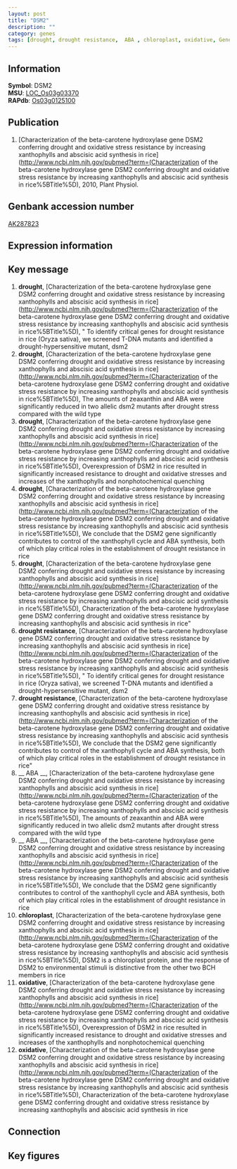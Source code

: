 ```yaml
---
layout: post
title: "DSM2"
description: ""
category: genes
tags: [drought, drought resistance,  ABA , chloroplast, oxidative, Gene]
---
```


## Information
__Symbol__: DSM2  
__MSU__: [LOC_Os03g03370](http://rice.plantbiology.msu.edu/cgi-bin/ORF_infopage.cgi?orf=LOC_Os03g03370)  
__RAPdb__: [Os03g0125100](http://rapdb.dna.affrc.go.jp/viewer/gbrowse_details/irgsp1?name=Os03g0125100)  

## Publication
1. [Characterization of the beta-carotene hydroxylase gene DSM2 conferring drought and oxidative stress resistance by increasing xanthophylls and abscisic acid synthesis in rice](http://www.ncbi.nlm.nih.gov/pubmed?term=(Characterization of the beta-carotene hydroxylase gene DSM2 conferring drought and oxidative stress resistance by increasing xanthophylls and abscisic acid synthesis in rice%5BTitle%5D), 2010, Plant Physiol.

## Genbank accession number
[AK287823](http://www.ncbi.nlm.nih.gov/nuccore/AK287823)

## Expression information

## Key message
1. __drought__, [Characterization of the beta-carotene hydroxylase gene DSM2 conferring drought and oxidative stress resistance by increasing xanthophylls and abscisic acid synthesis in rice](http://www.ncbi.nlm.nih.gov/pubmed?term=(Characterization of the beta-carotene hydroxylase gene DSM2 conferring drought and oxidative stress resistance by increasing xanthophylls and abscisic acid synthesis in rice%5BTitle%5D), " To identify critical genes for drought resistance in rice (Oryza sativa), we screened T-DNA mutants and identified a drought-hypersensitive mutant, dsm2
2. __drought__, [Characterization of the beta-carotene hydroxylase gene DSM2 conferring drought and oxidative stress resistance by increasing xanthophylls and abscisic acid synthesis in rice](http://www.ncbi.nlm.nih.gov/pubmed?term=(Characterization of the beta-carotene hydroxylase gene DSM2 conferring drought and oxidative stress resistance by increasing xanthophylls and abscisic acid synthesis in rice%5BTitle%5D),  The amounts of zeaxanthin and ABA were significantly reduced in two allelic dsm2 mutants after drought stress compared with the wild type
3. __drought__, [Characterization of the beta-carotene hydroxylase gene DSM2 conferring drought and oxidative stress resistance by increasing xanthophylls and abscisic acid synthesis in rice](http://www.ncbi.nlm.nih.gov/pubmed?term=(Characterization of the beta-carotene hydroxylase gene DSM2 conferring drought and oxidative stress resistance by increasing xanthophylls and abscisic acid synthesis in rice%5BTitle%5D),  Overexpression of DSM2 in rice resulted in significantly increased resistance to drought and oxidative stresses and increases of the xanthophylls and nonphotochemical quenching
4. __drought__, [Characterization of the beta-carotene hydroxylase gene DSM2 conferring drought and oxidative stress resistance by increasing xanthophylls and abscisic acid synthesis in rice](http://www.ncbi.nlm.nih.gov/pubmed?term=(Characterization of the beta-carotene hydroxylase gene DSM2 conferring drought and oxidative stress resistance by increasing xanthophylls and abscisic acid synthesis in rice%5BTitle%5D),  We conclude that the DSM2 gene significantly contributes to control of the xanthophyll cycle and ABA synthesis, both of which play critical roles in the establishment of drought resistance in rice
5. __drought__, [Characterization of the beta-carotene hydroxylase gene DSM2 conferring drought and oxidative stress resistance by increasing xanthophylls and abscisic acid synthesis in rice](http://www.ncbi.nlm.nih.gov/pubmed?term=(Characterization of the beta-carotene hydroxylase gene DSM2 conferring drought and oxidative stress resistance by increasing xanthophylls and abscisic acid synthesis in rice%5BTitle%5D), Characterization of the beta-carotene hydroxylase gene DSM2 conferring drought and oxidative stress resistance by increasing xanthophylls and abscisic acid synthesis in rice"
6. __drought resistance__, [Characterization of the beta-carotene hydroxylase gene DSM2 conferring drought and oxidative stress resistance by increasing xanthophylls and abscisic acid synthesis in rice](http://www.ncbi.nlm.nih.gov/pubmed?term=(Characterization of the beta-carotene hydroxylase gene DSM2 conferring drought and oxidative stress resistance by increasing xanthophylls and abscisic acid synthesis in rice%5BTitle%5D), " To identify critical genes for drought resistance in rice (Oryza sativa), we screened T-DNA mutants and identified a drought-hypersensitive mutant, dsm2
7. __drought resistance__, [Characterization of the beta-carotene hydroxylase gene DSM2 conferring drought and oxidative stress resistance by increasing xanthophylls and abscisic acid synthesis in rice](http://www.ncbi.nlm.nih.gov/pubmed?term=(Characterization of the beta-carotene hydroxylase gene DSM2 conferring drought and oxidative stress resistance by increasing xanthophylls and abscisic acid synthesis in rice%5BTitle%5D),  We conclude that the DSM2 gene significantly contributes to control of the xanthophyll cycle and ABA synthesis, both of which play critical roles in the establishment of drought resistance in rice"
8. __ ABA __, [Characterization of the beta-carotene hydroxylase gene DSM2 conferring drought and oxidative stress resistance by increasing xanthophylls and abscisic acid synthesis in rice](http://www.ncbi.nlm.nih.gov/pubmed?term=(Characterization of the beta-carotene hydroxylase gene DSM2 conferring drought and oxidative stress resistance by increasing xanthophylls and abscisic acid synthesis in rice%5BTitle%5D),  The amounts of zeaxanthin and ABA were significantly reduced in two allelic dsm2 mutants after drought stress compared with the wild type
9. __ ABA __, [Characterization of the beta-carotene hydroxylase gene DSM2 conferring drought and oxidative stress resistance by increasing xanthophylls and abscisic acid synthesis in rice](http://www.ncbi.nlm.nih.gov/pubmed?term=(Characterization of the beta-carotene hydroxylase gene DSM2 conferring drought and oxidative stress resistance by increasing xanthophylls and abscisic acid synthesis in rice%5BTitle%5D),  We conclude that the DSM2 gene significantly contributes to control of the xanthophyll cycle and ABA synthesis, both of which play critical roles in the establishment of drought resistance in rice
10. __chloroplast__, [Characterization of the beta-carotene hydroxylase gene DSM2 conferring drought and oxidative stress resistance by increasing xanthophylls and abscisic acid synthesis in rice](http://www.ncbi.nlm.nih.gov/pubmed?term=(Characterization of the beta-carotene hydroxylase gene DSM2 conferring drought and oxidative stress resistance by increasing xanthophylls and abscisic acid synthesis in rice%5BTitle%5D),  DSM2 is a chloroplast protein, and the response of DSM2 to environmental stimuli is distinctive from the other two BCH members in rice
11. __oxidative__, [Characterization of the beta-carotene hydroxylase gene DSM2 conferring drought and oxidative stress resistance by increasing xanthophylls and abscisic acid synthesis in rice](http://www.ncbi.nlm.nih.gov/pubmed?term=(Characterization of the beta-carotene hydroxylase gene DSM2 conferring drought and oxidative stress resistance by increasing xanthophylls and abscisic acid synthesis in rice%5BTitle%5D),  Overexpression of DSM2 in rice resulted in significantly increased resistance to drought and oxidative stresses and increases of the xanthophylls and nonphotochemical quenching
12. __oxidative__, [Characterization of the beta-carotene hydroxylase gene DSM2 conferring drought and oxidative stress resistance by increasing xanthophylls and abscisic acid synthesis in rice](http://www.ncbi.nlm.nih.gov/pubmed?term=(Characterization of the beta-carotene hydroxylase gene DSM2 conferring drought and oxidative stress resistance by increasing xanthophylls and abscisic acid synthesis in rice%5BTitle%5D), Characterization of the beta-carotene hydroxylase gene DSM2 conferring drought and oxidative stress resistance by increasing xanthophylls and abscisic acid synthesis in rice

## Connection

## Key figures


